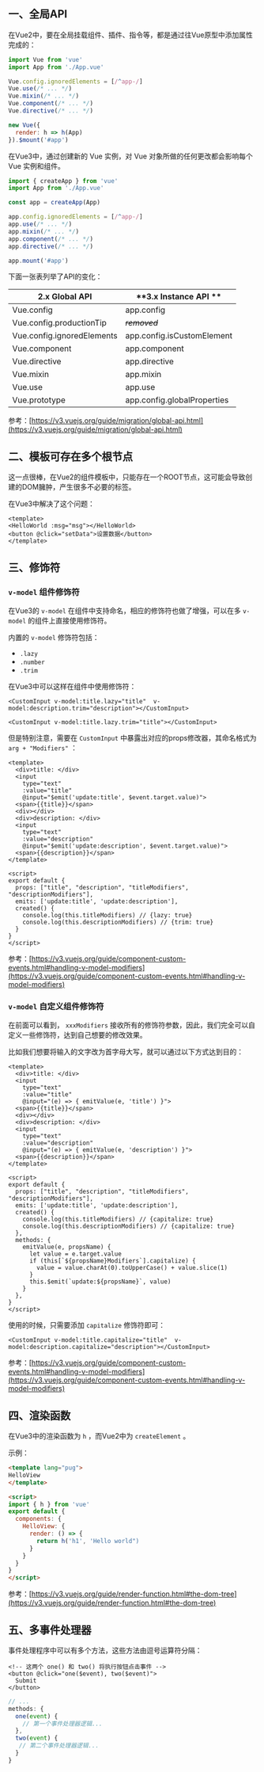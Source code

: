 <a name="lAngM"></a>
## 一、全局API
在Vue2中，要在全局挂载组件、插件、指令等，都是通过往Vue原型中添加属性完成的：
```javascript
import Vue from 'vue'
import App from './App.vue'

Vue.config.ignoredElements = [/^app-/]
Vue.use(/* ... */)
Vue.mixin(/* ... */)
Vue.component(/* ... */)
Vue.directive(/* ... */)

new Vue({
  render: h => h(App)
}).$mount('#app')
```

在Vue3中，通过创建新的 Vue 实例，对 Vue 对象所做的任何更改都会影响每个 Vue 实例和组件。
```javascript
import { createApp } from 'vue'
import App from './App.vue'

const app = createApp(App)

app.config.ignoredElements = [/^app-/]
app.use(/* ... */)
app.mixin(/* ... */)
app.component(/* ... */)
app.directive(/* ... */)

app.mount('#app')
```
下面一张表列举了API的变化：

| **2.x Global API** | **3.x Instance API ** |
| --- | --- |
| Vue.config | app.config |
| Vue.config.productionTip | ~~_removed_~~ |
| Vue.config.ignoredElements | app.config.isCustomElement |
| Vue.component | app.component |
| Vue.directive | app.directive |
| Vue.mixin | app.mixin |
| Vue.use | app.use |
| Vue.prototype | app.config.globalProperties |


参考：[https://v3.vuejs.org/guide/migration/global-api.html](https://v3.vuejs.org/guide/migration/global-api.html)

<a name="XvPrl"></a>
## 二、模板可存在多个根节点
这一点很棒，在Vue2的组件模板中，只能存在一个ROOT节点，这可能会导致创建的DOM臃肿，产生很多不必要的标签。

在Vue3中解决了这个问题：
```vue
<template>
<HelloWorld :msg="msg"></HelloWorld>
<button @click="setData">设置数据</button>
</template>
```

<a name="JYzNa"></a>
## 三、修饰符
<a name="nET3C"></a>
### `v-model` 组件修饰符
在Vue3的 `v-model` 在组件中支持命名，相应的修饰符也做了增强，可以在多 `v-model` 的组件上直接使用修饰符。

内置的 `v-model` 修饰符包括：

- `.lazy` 
- `.number`
- `.trim` 

在Vue3中可以这样在组件中使用修饰符：
```vue
<CustomInput v-model:title.lazy="title"  v-model:description.trim="description"></CustomInput>

<CustomInput v-model:title.lazy.trim="title"></CustomInput>
```

但是特别注意，需要在 `CustomInput` 中暴露出对应的props修改器，其命名格式为 `arg + "Modifiers"` ：
```vue
<template>
  <div>title: </div>
  <input
    type="text"
    :value="title"
    @input="$emit('update:title', $event.target.value)">
  <span>{{title}}</span>
  <div></div>
  <div>description: </div>
  <input
    type="text"
    :value="description"
    @input="$emit('update:description', $event.target.value)">
  <span>{{description}}</span>
</template>

<script>
export default {
  props: ["title", "description", "titleModifiers", "descriptionModifiers"],
  emits: ['update:title', 'update:description'],
  created() {
    console.log(this.titleModifiers) // {lazy: true}
    console.log(this.descriptionModifiers) // {trim: true}
  }
}
</script>
```

参考：[https://v3.vuejs.org/guide/component-custom-events.html#handling-v-model-modifiers](https://v3.vuejs.org/guide/component-custom-events.html#handling-v-model-modifiers)

<a name="KdFYB"></a>
### `v-model` 自定义组件修饰符
在前面可以看到， `xxxModifiers` 接收所有的修饰符参数，因此，我们完全可以自定义一些修饰符，达到自己想要的修改效果。

比如我们想要将输入的文字改为首字母大写，就可以通过以下方式达到目的：
```vue
<template>
  <div>title: </div>
  <input
    type="text"
    :value="title"
    @input="(e) => { emitValue(e, 'title') }">
  <span>{{title}}</span>
  <div></div>
  <div>description: </div>
  <input
    type="text"
    :value="description"
    @input="(e) => { emitValue(e, 'description') }">
  <span>{{description}}</span>
</template>

<script>
export default {
  props: ["title", "description", "titleModifiers", "descriptionModifiers"],
  emits: ['update:title', 'update:description'],
  created() {
    console.log(this.titleModifiers) // {capitalize: true}
    console.log(this.descriptionModifiers) // {capitalize: true}
  },
  methods: {
    emitValue(e, propsName) {
      let value = e.target.value
      if (this[`${propsName}Modifiers`].capitalize) {
        value = value.charAt(0).toUpperCase() + value.slice(1)
      }
      this.$emit(`update:${propsName}`, value)
    }
  },
}
</script>
```

使用的时候，只需要添加 `capitalize` 修饰符即可：
```vue
<CustomInput v-model:title.capitalize="title"  v-model:description.capitalize="description"></CustomInput>
```

参考：[https://v3.vuejs.org/guide/component-custom-events.html#handling-v-model-modifiers](https://v3.vuejs.org/guide/component-custom-events.html#handling-v-model-modifiers)

<a name="jqdvB"></a>
## 四、渲染函数
在Vue3中的渲染函数为 `h` ，而Vue2中为 `createElement` 。

示例：
```html
<template lang="pug">
HelloView
</template>

<script>
import { h } from 'vue'
export default {
  components: {
    HelloView: {
      render: () => {
        return h('h1', 'Hello world")
      }
    }
  }
}
</script>
```
参考：[https://v3.vuejs.org/guide/render-function.html#the-dom-tree](https://v3.vuejs.org/guide/render-function.html#the-dom-tree)

<a name="IjTpm"></a>
## 五、多事件处理器
事件处理程序中可以有多个方法，这些方法由逗号运算符分隔：
```vue
<!-- 这两个 one() 和 two() 将执行按钮点击事件 -->
<button @click="one($event), two($event)">
  Submit
</button>
```
```javascript
// ...
methods: {
  one(event) {
    // 第一个事件处理器逻辑...
  },
  two(event) {
   // 第二个事件处理器逻辑...
  }
}
```
